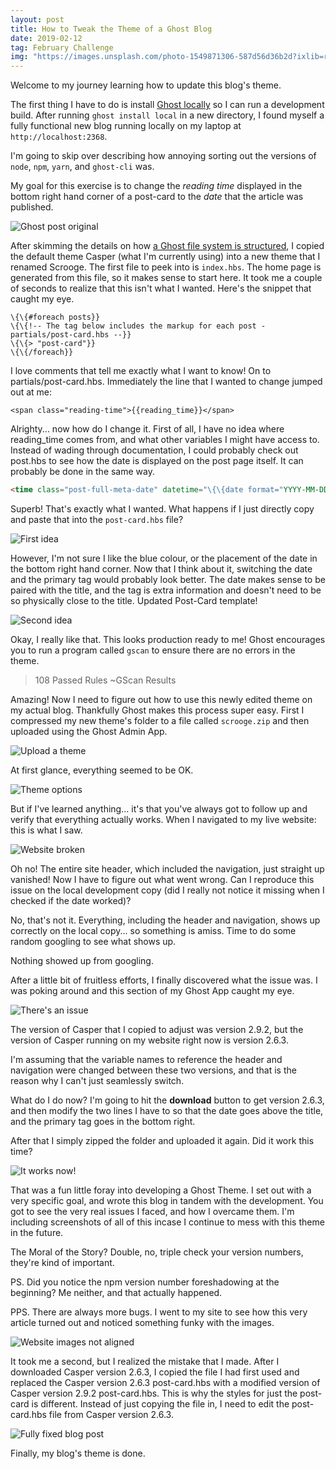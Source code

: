 ```yaml
---
layout: post
title: How to Tweak the Theme of a Ghost Blog
date: 2019-02-12
tag: February Challenge
img: "https://images.unsplash.com/photo-1549871306-587d56d36b2d?ixlib=rb-1.2.1&q=80&fm=jpg&crop=entropy&cs=tinysrgb&w=1080&fit=max&ixid=eyJhcHBfaWQiOjExNzczfQ"
---
```


Welcome to my journey learning how to update this blog's theme.

The first thing I have to do is install [Ghost locally](https://ghost.org/docs/install/local/) so I can run a development build. After running `ghost install local` in a new directory, I found myself a fully functional new blog running locally on my laptop at `http://localhost:2368`.

I'm going to skip over describing how annoying sorting out the versions of `node`, `npm`, `yarn`, and `ghost-cli` was.

My goal for this exercise is to change the _reading time_ displayed in the bottom right hand corner of a post-card to the _date_ that the article was published.

![Ghost post original](/images/ghost_post_original.png)

After skimming the details on how [a Ghost file system is structured](https://ghost.org/docs/api/v2/handlebars-themes/structure/), I copied the default theme Casper (what I'm currently using) into a new theme that I renamed Scrooge. The first file to peek into is `index.hbs`. The home page is generated from this file, so it makes sense to start here. It took me a couple of seconds to realize that this isn't what I wanted. Here's the snippet that caught my eye.

```
\{\{#foreach posts}}
\{\{!-- The tag below includes the markup for each post - partials/post-card.hbs --}}
\{\{> "post-card"}}
\{\{/foreach}}
```

I love comments that tell me exactly what I want to know! On to partials/post-card.hbs. Immediately the line that I wanted to change jumped out at me:

```
<span class="reading-time">{{reading_time}}</span>
```

Alrighty... now how do I change it. First of all, I have no idea where reading_time comes from, and what other variables I might have access to. Instead of wading through documentation, I could probably check out post.hbs to see how the date is displayed on the post page itself. It can probably be done in the same way.

```html
<time class="post-full-meta-date" datetime="\{\{date format="YYYY-MM-DD"}}">\{\{date format="D MMMM YYYY"}}</time>
```

Superb! That's exactly what I wanted. What happens if I just directly copy and paste that into the `post-card.hbs` file?

![First idea](/images/ghost-post-first-idea.png)

However, I'm not sure I like the blue colour, or the placement of the date in the bottom right hand corner. Now that I think about it, switching the date and the primary tag would probably look better. The date makes sense to be paired with the title, and the tag is extra information and doesn't need to be so physically close to the title.
Updated Post-Card template!

![Second idea](/images/ghost-post-second-update.png)

Okay, I really like that. This looks production ready to me! Ghost encourages you to run a program called `gscan` to ensure there are no errors in the theme.

> 108 Passed Rules ~GScan Results

Amazing! Now I need to figure out how to use this newly edited theme on my actual blog. Thankfully Ghost makes this process super easy. First I compressed my new theme's folder to a file called `scrooge.zip` and then uploaded using the Ghost Admin App.

![Upload a theme](/images/upload-a-theme.png)

At first glance, everything seemed to be OK.

![Theme options](/images/theme-options.png)

But if I've learned anything... it's that you've always got to follow up and verify that everything actually works. When I navigated to my live website: this is what I saw.

![Website broken](/images/website-broken.png)

Oh no! The entire site header, which included the navigation, just straight up vanished! Now I have to figure out what went wrong. Can I reproduce this issue on the local development copy (did I really not notice it missing when I checked if the date worked)?

No, that's not it. Everything, including the header and navigation, shows up correctly on the local copy... so something is amiss. Time to do some random googling to see what shows up.

Nothing showed up from googling.

After a little bit of fruitless efforts, I finally discovered what the issue was. I was poking around and this section of my Ghost App caught my eye.

![There's an issue](/images/option-issues.png)

The version of Casper that I copied to adjust was version 2.9.2, but the version of Casper running on my website right now is version 2.6.3.

I'm assuming that the variable names to reference the header and navigation were changed between these two versions, and that is the reason why I can't just seamlessly switch.

What do I do now? I'm going to hit the **download** button to get version 2.6.3, and then modify the two lines I have to so that the date goes above the title, and the primary tag goes in the bottom right.

After that I simply zipped the folder and uploaded it again. Did it work this time?

![It works now!](/images/updated-website.png)

That was a fun little foray into developing a Ghost Theme. I set out with a very specific goal, and wrote this blog in tandem with the development. You got to see the very real issues I faced, and how I overcame them. I'm including screenshots of all of this incase I continue to mess with this theme in the future.

The Moral of the Story? Double, no, triple check your version numbers, they're kind of important.

PS. Did you notice the npm version number foreshadowing at the beginning? Me neither, and that actually happened.

PPS. There are always more bugs. I went to my site to see how this very article turned out and noticed something funky with the images.

![Website images not aligned](/images/other-website-bugs.png)

It took me a second, but I realized the mistake that I made. After I downloaded Casper version 2.6.3, I copied the file I had first used and replaced the Casper version 2.6.3 post-card.hbs with a modified version of Casper version 2.9.2 post-card.hbs. This is why the styles for just the post-card is different. Instead of just copying the file in, I need to edit the post-card.hbs file from Casper version 2.6.3.

![Fully fixed blog post](/images/fully-fixed-blog-posts.png)

Finally, my blog's theme is done.
